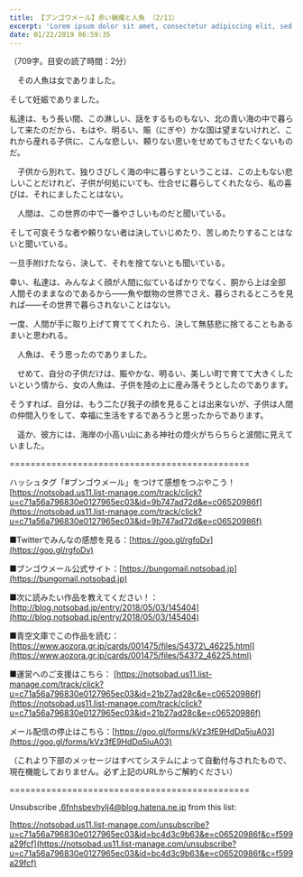 ```yaml
---
title: 【ブンゴウメール】赤い蝋燭と人魚 （2/11）
excerpt: 'Lorem ipsum dolor sit amet, consectetur adipiscing elit, sed do eiusmod tempor incididunt ut labore et dolore magna aliqua. Praesent elementum facilisis leo vel fringilla est ullamcorper eget. At imperdiet dui accumsan sit amet nulla facilisi morbi tempus.'
date: 01/22/2019 06:59:35
---
```


（709字。目安の読了時間：2分）

　その人魚は女でありました。

そして妊娠でありました。

私達は、もう長い間、この淋しい、話をするものもない、北の青い海の中で暮らして来たのだから、もはや、明るい、賑（にぎや）かな国は望まないけれど、これから産れる子供に、こんな悲しい、頼りない思いをせめてもさせたくないものだ。

　子供から別れて、独りさびしく海の中に暮らすということは、この上もない悲しいことだけれど、子供が何処にいても、仕合せに暮らしてくれたなら、私の喜びは、それにましたことはない。

　人間は、この世界の中で一番やさしいものだと聞いている。

そして可哀そうな者や頼りない者は決していじめたり、苦しめたりすることはないと聞いている。

一旦手附けたなら、決して、それを捨てないとも聞いている。

幸い、私達は、みんなよく顔が人間に似ているばかりでなく、胴から上は全部人間そのままなのであるから――魚や獣物の世界でさえ、暮らされるところを見れば――その世界で暮らされないことはない。

一度、人間が手に取り上げて育ててくれたら、決して無慈悲に捨てることもあるまいと思われる。

　人魚は、そう思ったのでありました。

　せめて、自分の子供だけは、賑やかな、明るい、美しい町で育てて大きくしたいという情から、女の人魚は、子供を陸の上に産み落そうとしたのであります。

そうすれば、自分は、もう二たび我子の顔を見ることは出来ないが、子供は人間の仲間入りをして、幸福に生活をするであろうと思ったからであります。

　遥か、彼方には、海岸の小高い山にある神社の燈火がちらちらと波間に見えていました。

\==============================================

ハッシュタグ「#ブンゴウメール」をつけて感想をつぶやこう！ [https://notsobad.us11.list-manage.com/track/click?u=c71a56a796830e0127965ec03&id=9b747ad72d&e=c06520986f](https://notsobad.us11.list-manage.com/track/click?u=c71a56a796830e0127965ec03&id=9b747ad72d&e=c06520986f)

■Twitterでみんなの感想を見る：[https://goo.gl/rgfoDv](https://goo.gl/rgfoDv)

■ブンゴウメール公式サイト：[https://bungomail.notsobad.jp](https://bungomail.notsobad.jp)

■次に読みたい作品を教えてください！：[http://blog.notsobad.jp/entry/2018/05/03/145404](http://blog.notsobad.jp/entry/2018/05/03/145404)

■青空文庫でこの作品を読む：[https://www.aozora.gr.jp/cards/001475/files/54372\_46225.html](https://www.aozora.gr.jp/cards/001475/files/54372_46225.html)

■運営へのご支援はこちら： [https://notsobad.us11.list-manage.com/track/click?u=c71a56a796830e0127965ec03&id=21b27ad28c&e=c06520986f](https://notsobad.us11.list-manage.com/track/click?u=c71a56a796830e0127965ec03&id=21b27ad28c&e=c06520986f)

メール配信の停止はこちら：[https://goo.gl/forms/kVz3fE9HdDq5iuA03](https://goo.gl/forms/kVz3fE9HdDq5iuA03)

（これより下部のメッセージはすべてシステムによって自動付与されたもので、現在機能しておりません。必ず上記のURLからご解約ください）

\==============================================

Unsubscribe .6fnhsbevhylj4@blog.hatena.ne.jp from this list:

[https://notsobad.us11.list-manage.com/unsubscribe?u=c71a56a796830e0127965ec03&id=bc4d3c9b63&e=c06520986f&c=f599a29fcf](https://notsobad.us11.list-manage.com/unsubscribe?u=c71a56a796830e0127965ec03&id=bc4d3c9b63&e=c06520986f&c=f599a29fcf)